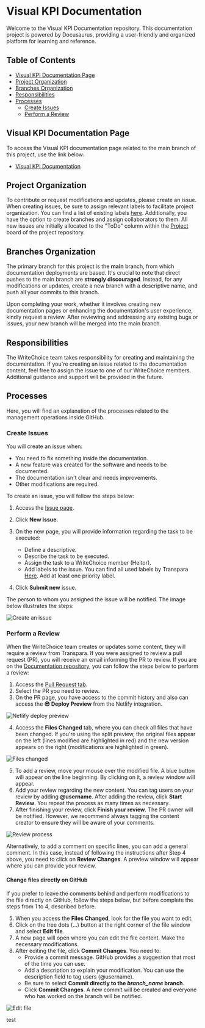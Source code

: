 # Visual KPI Documentation

Welcome to the Visual KPI Documentation repository. This documentation project is powered by Docusaurus, providing a user-friendly and organized platform for learning and reference.

## Table of Contents

- [Visual KPI Documentation Page](#visual-kpi-documentation-page)
- [Project Organization](#project-organization)
- [Branches Organization](#branches-organization)
- [Responsibilities](#responsibilities)
- [Processes](#processes)
  - [Create Issues](#create-issues)
  - [Perform a Review](#perform-a-review)

## Visual KPI Documentation Page

To access the Visual KPI documentation page related to the main branch of this project, use the link below:

- [Visual KPI Documentation](https://main--transpara-docs.netlify.app/)

## Project Organization

To contribute or request modifications and updates, please create an issue. When creating issues, be sure to assign relevant labels to facilitate project organization. You can find a list of existing labels [here](https://github.com/transpara/documentation/labels). Additionally, you have the option to create branches and assign collaborators to them.
All new issues are initially allocated to the "ToDo" column within the [Project](https://github.com/orgs/transpara/projects/19) board of the project repository.

## Branches Organization

The primary branch for this project is the **main** branch, from which documentation deployments are based. It's crucial to note that direct pushes to the main branch are **strongly discouraged**. Instead, for any modifications or updates, create a new branch with a descriptive name, and push all your commits to this branch.

Upon completing your work, whether it involves creating new documentation pages or enhancing the documentation's user experience, kindly request a review. After reviewing and addressing any existing bugs or issues, your new branch will be merged into the main branch.

## Responsibilities

The WriteChoice team takes responsibility for creating and maintaining the documentation. If you're creating an issue related to the documentation content, feel free to assign the issue to one of our WriteChoice members. Additional guidance and support will be provided in the future.

## Processes

Here, you will find an explanation of the processes related to the management operations inside GitHub.

### Create Issues

You will create an issue when:

- You need to fix something inside the documentation.
- A new feature was created for the software and needs to be documented.
- The documentation isn't clear and needs improvements.
- Other modifications are required.

To create an issue, you will follow the steps below:

1. Access the [Issue page](https://github.com/transpara/documentation/issues).
2. Click **New Issue**.
3. On the new page, you will provide information regarding the task to be executed:
    - Define a descriptive.
    - Describe the task to be executed.
    - Assign the task to a WriteChoice member (Heitor).
    - Add labels to the issue. You can find all used labels by Transpara [Here](https://github.com/transpara/documentation/labels). Add at least one priority label.

4. Click **Submit new** issue.

The person to whom you assigned the issue will be notified. The image below illustrates the steps:

![Create an issue](/assets/create-issue.gif "Create an issue")

### Perform a Review

When the WriteChoice team creates or updates some content, they will require a review from Transpara. If you were assigned to review a pull request (PR), you will receive an email informing the PR to review. If you are on the [Documentation repository](https://github.com/transpara/documentation), you can follow the steps below to perform a review:

1. Access the [Pull Request tab](https://github.com/transpara/documentation/pulls).
2. Select the PR you need to review.
3. On the PR page, you have access to the commit history and also can access the **😎 Deploy Preview** from the Netlify integration.

![Netlify deploy preview](/assets/deploy-preview.png "Netlify deploy preview")

4. Access the **Files Changed** tab, where you can check all files that have been changed. If you're using the split preview, the original files appear on the left (lines modified are highlighted in red) and the new version appears on the right (modifications are highlighted in green). 

![Files changed](/assets/files-changed.png "Files changed")

5. To add a review, move your mouse over the modified file. A blue button will appear on the line beginning. By clicking on it, a review window will appear.
6. Add your review regarding the new content. You can tag users on your review by adding **@username**. After adding the review, click **Start Review**. You repeat the process as many times as necessary. 
7. After finishing your review, click **Finish your review**. The PR owner will be notified. However, we recommend always tagging the content creator to ensure they will be aware of your comments.

![Review process](/assets/files-changed.png "Review Process")

Alternatively, to add a comment on specific lines, you can add a general comment. In this case, instead of following the instructions after Step 4 above, you need to click on **Review Changes**. A preview window will appear where you can provide your review.

#### Change files directly on GitHub

If you prefer to leave the comments behind and perform modifications to the file directly on GitHub, follow the steps below, but before complete the steps from 1 to 4, described before.

5. When you access the **Files Changed**, look for the file you want to edit.
6. Click on the tree dots (...) button at the right corner of the file window and select **Edit file**. 
7. A new page will open where you can edit the file content. Make the necessary modifications.
8. After editing the file, click **Commit Changes**. You need to:
    - Provide a commit message. GitHub provides a suggestion that most of the time you can use.
    - Add a description to explain your modification. You can use the description field to tag users (@username).
    - Be sure to select **Commit directly to the *branch_name* branch**.
    - Click **Commit Changes**. A new commit will be created and everyone who has worked on the branch will be notified.

![Edit file](/assets/edit-file.gif "Edit file")

test